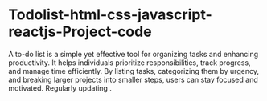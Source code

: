 # Todolist-html-css-javascript-reactjs-Project-code
A to-do list is a simple yet effective tool for organizing tasks and enhancing productivity. It helps individuals prioritize responsibilities, track progress, and manage time efficiently. By listing tasks, categorizing them by urgency, and breaking larger projects into smaller steps, users can stay focused and motivated. Regularly updating .
